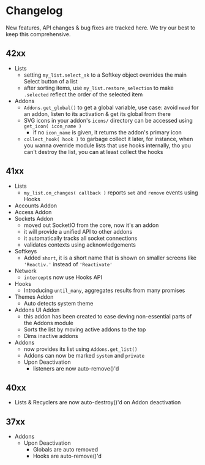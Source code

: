# Changelog

New features, API changes & bug fixes are tracked here. We try our best to keep this comprehensive.

## 42xx

* Lists
	* setting `my_list.select_sk` to a Softkey object overrides the main Select button of a list
	* after sorting items, use `my_list.restore_selection`  to make `.selected`  reflect the order of the selected item
* Addons
	* `Addons.get_global()`  to get a global variable, use case: avoid `need` for an addon, listen to its activation & get its global from there 
	* SVG icons in your addon's `icons/` directory can be accessed using `get_icon( icon_name )`
	  * if no `icon_name` is given, it returns the addon's primary icon
	* `collect_hook( hook )` to garbage collect it later, for instance, when you wanna override module lists that use hooks internally, tho you can't destroy the list, you can at least collect the hooks
	

## 41xx
* Lists
	* `my_list.on_changes( callback )` reports `set` and `remove` events using Hooks
* Accounts Addon
* Access Addon
* Sockets Addon
	* moved out SocketIO from the core, now it's an addon
	* it will provide a unified API to other addons
	* it automatically tracks all socket connections
	* validates contexts using acknowledgements
* Softkeys
	* Added `short`, it is a short name that is shown on smaller screens like `'Reactiv.'` instead of `'Reactivate'`
* Network
	* `intercept`s now use Hooks API
* Hooks
	* Introducing `until_many`, aggregates results from many promises
* Themes Addon
	* Auto detects system theme
* Addons UI Addon
	* this addon has been created to ease deving non-essential parts of the Addons module
	* Sorts the list by moving active addons to the top
	* Dims inactive addons
* Addons
	* now provides its list using `Addons.get_list()`
	* Addons can now be marked `system` and `private`
	* Upon Deactivation
		* listeners are now auto-remove()'d

## 40xx
* Lists & Recyclers are now auto-destroy()'d on Addon deactivation

## 37xx
* Addons
	* Upon Deactivation
		* Globals are auto removed 
		* Hooks are auto-remove()'d
